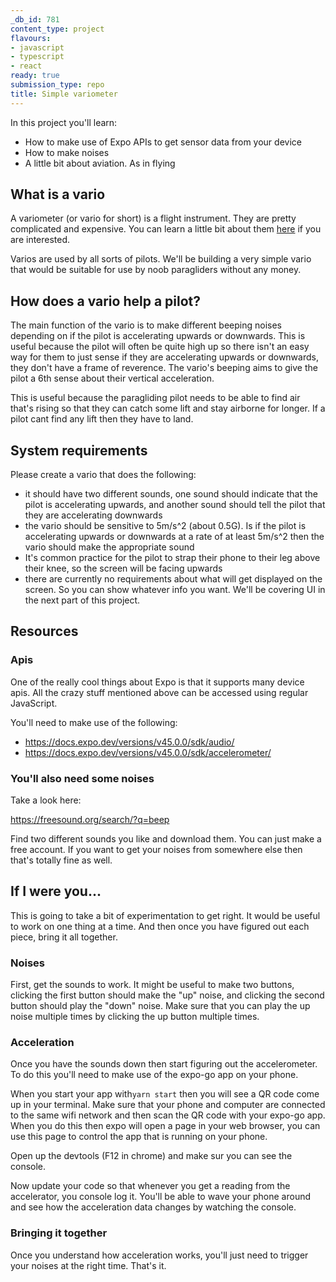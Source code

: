```yaml
---
_db_id: 781
content_type: project
flavours:
- javascript
- typescript
- react
ready: true
submission_type: repo
title: Simple variometer
---
```


In this project you'll learn:

- How to make use of Expo APIs to get sensor data from your device
- How to make noises
- A little bit about aviation. As in flying

## What is a vario

A variometer (or vario for short) is a flight instrument. They are pretty complicated and expensive. You can learn a little bit about them [here](https://en.wikipedia.org/wiki/Variometer) if you are interested.

Varios are used by all sorts of pilots. We'll be building a very simple vario that would be suitable for use by noob paragliders without any money.

## How does a vario help a pilot?

The main function of the vario is to make different beeping noises depending on if the pilot is accelerating upwards or downwards. This is useful because the pilot will often be quite high up so there isn't an easy way for them to just sense if they are accelerating upwards or downwards, they don't have a frame of reverence. The vario's beeping aims to give the pilot a 6th sense about their vertical acceleration.

This is useful because the paragliding pilot needs to be able to find air that's rising so that they can catch some lift and stay airborne for longer. If a pilot cant find any lift then they have to land.

## System requirements

Please create a vario that does the following:

- it should have two different sounds, one sound should indicate that the pilot is accelerating upwards, and another sound should tell the pilot that they are accelerating downwards
- the vario should be sensitive to 5m/s^2 (about 0.5G). Is if the pilot is accelerating upwards or downwards at a rate of at least 5m/s^2 then the vario should make the appropriate sound
- It's common practice for the pilot to strap their phone to their leg above their knee, so the screen will be facing upwards
- there are currently no requirements about what will get displayed on the screen. So you can show whatever info you want. We'll be covering UI in the next part of this project.

## Resources

### Apis

One of the really cool things about Expo is that it supports many device apis. All the crazy stuff mentioned above can be accessed using regular JavaScript.

You'll need to make use of the following:

- https://docs.expo.dev/versions/v45.0.0/sdk/audio/
- https://docs.expo.dev/versions/v45.0.0/sdk/accelerometer/

### You'll also need some noises

Take a look here:

https://freesound.org/search/?q=beep

Find two different sounds you like and download them. You can just make a free account. If you want to get your noises from somewhere else then that's totally fine as well.

## If I were you...

This is going to take a bit of experimentation to get right. It would be useful to work on one thing at a time. And then once you have figured out each piece, bring it all together.

### Noises

First, get the sounds to work. It might be useful to make two buttons, clicking the first button should make the "up" noise, and clicking the second button should play the "down" noise. Make sure that you can play the up noise multiple times by clicking the up button multiple times.

### Acceleration

Once you have the sounds down then start figuring out the accelerometer. To do this you'll need to make use of the expo-go app on your phone.

When you start your app with`yarn start` then you will see a QR code come up in your terminal. Make sure that your phone and computer are connected to the same wifi network and then scan the QR code with your expo-go app. When you do this then expo will open a page in your web browser, you can use this page to control the app that is running on your phone.

Open up the devtools (F12 in chrome) and make sur you can see the console.

Now update your code so that whenever you get a reading from the accelerator, you console log it. You'll be able to wave your phone around and see how the acceleration data changes by watching the console.

### Bringing it together

Once you understand how acceleration works, you'll just need to trigger your noises at the right time. That's it.